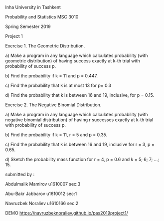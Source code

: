 Inha University in Tashkent

Probability and Statistics MSC 3010

Spring Semester 2019

Project 1

Exercise 1. The Geometric Distribution.

a) Make a program in any language which calculates probability (with geometric distribution)
of having success exactly at k-th trial with probability of success p.

b) Find the probability if k = 11 and p = 0.447.

c) Find the probability that k is at most 13 for p= 0.3

d) Find the probability that k is between 16 and 19, inclusive, for p = 0.15.

Exercise 2. The Negative Binomial Distribution.

a) Make a program in any language which calculates probability (with negative binomial
distribution) of having r successes exactly at k-th trial with probability of success p.

b) Find the probability if k = 11, r = 5 and p = 0.35.

c) Find the probability that k is between 16 and 19, inclusive for r = 3, p = 0.65.

d) Sketch the probability mass function for r = 4, p = 0.6 and k = 5; 6; 7; ...; 15.

submitted by :

Abdulmalik Mamirov u1610007 sec:3

Abu-Bakr Jabbarov u1610012 sec:1

Navruzbek Noraliev u1610166 sec:2

DEMO https://navruzbeknoraliev.github.io/pas2019project1/
